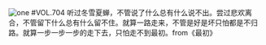 ![one](http://image.wufazhuce.com/Frg4CTu7mW2D9ckdpA1Hi9MZUr8G)
#VOL.704
听过冬雪夏蝉，不管说了什么总有什么说不出。尝过悲欢离合，不管留下什么总有什么留不住。就算一路走来，不管是好是坏只怕都是不归路。就算一步一步一步的走下去，只怕走不到最初。from《最初》